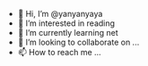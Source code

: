 - 👋 Hi, I’m @yanyanyaya
- 👀 I’m interested in reading
- 🌱 I’m currently learning net
- 💞️ I’m looking to collaborate on ...
- 📫 How to reach me ...

<!---
yanyanyaya/yanyanyaya is a ✨ special ✨ repository because its `README.md` (this file) appears on your GitHub profile.
You can click the Preview link to take a look at your changes.
--->

